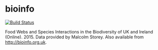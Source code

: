 # bioinfo
[![Build Status](https://travis-ci.org/globalbioticinteractions/bioinfo.svg?branch=master)](https://travis-ci.org/globalbioticinteractions/bioinfo)

Food Webs and Species Interactions in the Biodiversity of UK and Ireland (Online). 2015. Data provided by Malcolm Storey. Also available from http://bioinfo.org.uk.
